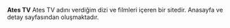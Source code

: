 **Ates TV**
Ates TV adını verdiğim dizi ve filmleri içeren bir sitedir. Anasayfa ve detay sayfasından oluşmaktadır.
